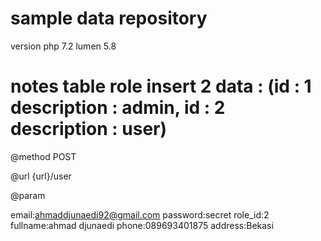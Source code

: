 # sample data repository
version php 7.2 lumen 5.8

# notes table role insert 2 data : (id : 1 description : admin, id : 2 description : user) 
@method POST

@url {url}/user

@param

email:ahmaddjunaedi92@gmail.com
password:secret
role_id:2
fullname:ahmad djunaedi
phone:089693401875
address:Bekasi
